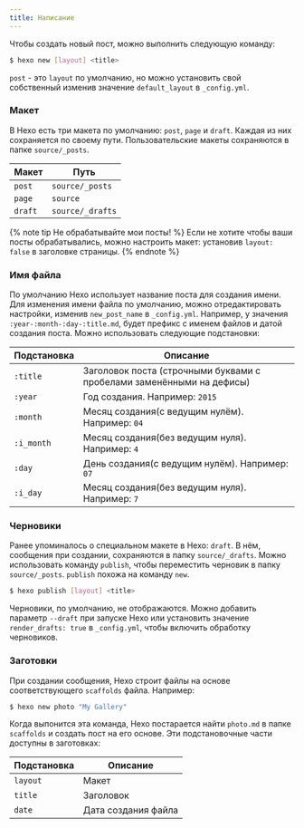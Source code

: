 ```yaml
---
title: Написание
---
```

Чтобы создать новый пост, можно выполнить следующую команду:

``` bash
$ hexo new [layout] <title>
```

`post` - это `layout` по умолчанию, но можно установить свой собственный изменив значение `default_layout` в `_config.yml`.

### Макет

В Hexo есть три макета по умолчанию: `post`, `page` и `draft`. Каждая из них сохраняется по своему пути. Пользовательские макеты сохраняются в папке `source/_posts`.

Макет | Путь
--- | ---
`post` | `source/_posts`
`page` | `source`
`draft` | `source/_drafts`

{% note tip Не обрабатывайте мои посты! %}
Если не хотите чтобы ваши посты обрабатывались, можно настроить макет: установив `layout: false` в заголовке страницы.
{% endnote %}

### Имя файла

По умолчанию Hexo использует название поста для создания имени. Для изменения имени файла по умолчанию, можно отредактировать настройки, изменив `new_post_name` в `_config.yml`. Например, у значения `:year-:month-:day-:title.md`, будет префикс с именем файлов и датой создания поста. Можно использовать следующие подстановки:

Подстановка | Описание
--- | ---
`:title` | Заголовок поста (строчными буквами с пробелами заменёнными на дефисы)
`:year` | Год создания. Например: `2015`
`:month` | Месяц создания(с ведущим нулём). Например: `04`
`:i_month` | Месяц создания(без ведущим нуля). Например: `4`
`:day` | День создания(с ведущим нулём). Например: `07`
`:i_day` | Месяц создания(без ведущим нуля). Например: `7`

### Черновики

Ранее упоминалось о специальном макете в Hexo: `draft`. В нём, сообщения при создании, сохраняются в папку `source/_drafts`. Можно использовать команду `publish`, чтобы переместить черновик в папку `source/_posts`. `publish` похожа на команду `new`.

``` bash
$ hexo publish [layout] <title>
```

Черновики, по умолчанию, не отображаются. Можно добавить параметр `--draft` при запуске Hexo или установить значение `render_drafts: true` в `_config.yml`, чтобы включить обработку черновиков.

### Заготовки

При создании сообщения, Hexo строит файлы на основе соответствующего `scaffolds` файла. Например:

``` bash
$ hexo new photo "My Gallery"
```

Когда выпонится эта команда, Hexo постарается найти `photo.md` в папке `scaffolds` и создать пост на его основе. Эти подстановочные части доступны в заготовках:

Подстановка | Описание
--- | ---
`layout` | Макет
`title` | Заголовок
`date` | Дата создания файла
